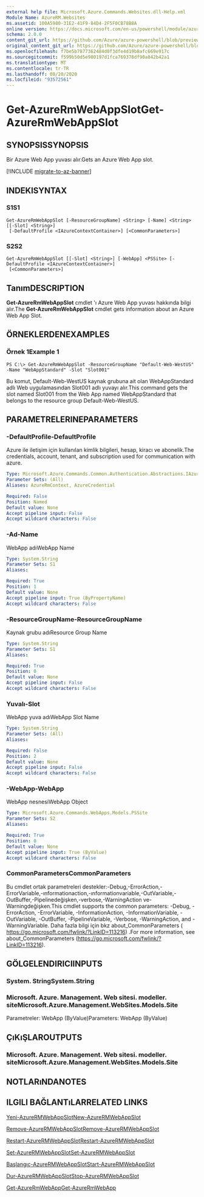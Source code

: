 ```yaml
---
external help file: Microsoft.Azure.Commands.Websites.dll-Help.xml
Module Name: AzureRM.Websites
ms.assetid: 100A5980-31E2-41F9-84D4-2F5F0CB78B8A
online version: https://docs.microsoft.com/en-us/powershell/module/azurerm.websites/get-azurermwebappslot
schema: 2.0.0
content_git_url: https://github.com/Azure/azure-powershell/blob/preview/src/ResourceManager/Websites/Commands.Websites/help/Get-AzureRmWebAppSlot.md
original_content_git_url: https://github.com/Azure/azure-powershell/blob/preview/src/ResourceManager/Websites/Commands.Websites/help/Get-AzureRmWebAppSlot.md
ms.openlocfilehash: f7be5b7877362484d0f3dfe4d19b8afc669e917c
ms.sourcegitcommit: f599b50d5e980197d1fca769378df90a842b42a1
ms.translationtype: MT
ms.contentlocale: tr-TR
ms.lasthandoff: 08/20/2020
ms.locfileid: "93572561"
---
```

# <span data-ttu-id="26671-101">Get-AzureRmWebAppSlot</span><span class="sxs-lookup"><span data-stu-id="26671-101">Get-AzureRmWebAppSlot</span></span>

## <span data-ttu-id="26671-102">SYNOPSIS</span><span class="sxs-lookup"><span data-stu-id="26671-102">SYNOPSIS</span></span>
<span data-ttu-id="26671-103">Bir Azure Web App yuvası alır.</span><span class="sxs-lookup"><span data-stu-id="26671-103">Gets an Azure Web App slot.</span></span>

[!INCLUDE [migrate-to-az-banner](../../includes/migrate-to-az-banner.md)]

## <span data-ttu-id="26671-104">INDEKI</span><span class="sxs-lookup"><span data-stu-id="26671-104">SYNTAX</span></span>

### <span data-ttu-id="26671-105">S1</span><span class="sxs-lookup"><span data-stu-id="26671-105">S1</span></span>
```
Get-AzureRmWebAppSlot [-ResourceGroupName] <String> [-Name] <String> [[-Slot] <String>]
 [-DefaultProfile <IAzureContextContainer>] [<CommonParameters>]
```

### <span data-ttu-id="26671-106">S2</span><span class="sxs-lookup"><span data-stu-id="26671-106">S2</span></span>
```
Get-AzureRmWebAppSlot [[-Slot] <String>] [-WebApp] <PSSite> [-DefaultProfile <IAzureContextContainer>]
 [<CommonParameters>]
```

## <span data-ttu-id="26671-107">Tanım</span><span class="sxs-lookup"><span data-stu-id="26671-107">DESCRIPTION</span></span>
<span data-ttu-id="26671-108">**Get-AzureRmWebAppSlot** cmdlet 'ı Azure Web App yuvası hakkında bilgi alır.</span><span class="sxs-lookup"><span data-stu-id="26671-108">The **Get-AzureRmWebAppSlot** cmdlet gets information about an Azure Web App Slot.</span></span>

## <span data-ttu-id="26671-109">ÖRNEKLERDEN</span><span class="sxs-lookup"><span data-stu-id="26671-109">EXAMPLES</span></span>

### <span data-ttu-id="26671-110">Örnek 1</span><span class="sxs-lookup"><span data-stu-id="26671-110">Example 1</span></span>
```
PS C:\> Get-AzureRmWebAppSlot -ResourceGroupName "Default-Web-WestUS" -Name "WebAppStandard" -Slot "Slot001"
```

<span data-ttu-id="26671-111">Bu komut, Default-Web-WestUS kaynak grubuna ait olan WebAppStandard adlı Web uygulamasından Slot001 adlı yuvayı alır.</span><span class="sxs-lookup"><span data-stu-id="26671-111">This command gets the slot named Slot001 from the Web App named WebAppStandard that belongs to the resource group Default-Web-WestUS.</span></span>

## <span data-ttu-id="26671-112">PARAMETRELERINE</span><span class="sxs-lookup"><span data-stu-id="26671-112">PARAMETERS</span></span>

### <span data-ttu-id="26671-113">-DefaultProfile</span><span class="sxs-lookup"><span data-stu-id="26671-113">-DefaultProfile</span></span>
<span data-ttu-id="26671-114">Azure ile iletişim için kullanılan kimlik bilgileri, hesap, kiracı ve abonelik.</span><span class="sxs-lookup"><span data-stu-id="26671-114">The credentials, account, tenant, and subscription used for communication with azure.</span></span>

```yaml
Type: Microsoft.Azure.Commands.Common.Authentication.Abstractions.IAzureContextContainer
Parameter Sets: (All)
Aliases: AzureRmContext, AzureCredential

Required: False
Position: Named
Default value: None
Accept pipeline input: False
Accept wildcard characters: False
```

### <span data-ttu-id="26671-115">-Ad</span><span class="sxs-lookup"><span data-stu-id="26671-115">-Name</span></span>
<span data-ttu-id="26671-116">WebApp adı</span><span class="sxs-lookup"><span data-stu-id="26671-116">WebApp Name</span></span>

```yaml
Type: System.String
Parameter Sets: S1
Aliases:

Required: True
Position: 1
Default value: None
Accept pipeline input: True (ByPropertyName)
Accept wildcard characters: False
```

### <span data-ttu-id="26671-117">-ResourceGroupName</span><span class="sxs-lookup"><span data-stu-id="26671-117">-ResourceGroupName</span></span>
<span data-ttu-id="26671-118">Kaynak grubu adı</span><span class="sxs-lookup"><span data-stu-id="26671-118">Resource Group Name</span></span>

```yaml
Type: System.String
Parameter Sets: S1
Aliases:

Required: True
Position: 0
Default value: None
Accept pipeline input: False
Accept wildcard characters: False
```

### <span data-ttu-id="26671-119">Yuvalı</span><span class="sxs-lookup"><span data-stu-id="26671-119">-Slot</span></span>
<span data-ttu-id="26671-120">WebApp yuva adı</span><span class="sxs-lookup"><span data-stu-id="26671-120">WebApp Slot Name</span></span>

```yaml
Type: System.String
Parameter Sets: (All)
Aliases:

Required: False
Position: 2
Default value: None
Accept pipeline input: False
Accept wildcard characters: False
```

### <span data-ttu-id="26671-121">-WebApp</span><span class="sxs-lookup"><span data-stu-id="26671-121">-WebApp</span></span>
<span data-ttu-id="26671-122">WebApp nesnesi</span><span class="sxs-lookup"><span data-stu-id="26671-122">WebApp Object</span></span>

```yaml
Type: Microsoft.Azure.Commands.WebApps.Models.PSSite
Parameter Sets: S2
Aliases:

Required: True
Position: 0
Default value: None
Accept pipeline input: True (ByValue)
Accept wildcard characters: False
```

### <span data-ttu-id="26671-123">CommonParameters</span><span class="sxs-lookup"><span data-stu-id="26671-123">CommonParameters</span></span>
<span data-ttu-id="26671-124">Bu cmdlet ortak parametreleri destekler:-Debug,-ErrorAction,-ErrorVariable,-ınformationaction,-ınformationvariable,-OutVariable,-OutBuffer,-Pipelinedeğişken,-verbose,-WarningAction ve-Warningdeğişken.</span><span class="sxs-lookup"><span data-stu-id="26671-124">This cmdlet supports the common parameters: -Debug, -ErrorAction, -ErrorVariable, -InformationAction, -InformationVariable, -OutVariable, -OutBuffer, -PipelineVariable, -Verbose, -WarningAction, and -WarningVariable.</span></span> <span data-ttu-id="26671-125">Daha fazla bilgi için bkz about_CommonParameters ( https://go.microsoft.com/fwlink/?LinkID=113216) .</span><span class="sxs-lookup"><span data-stu-id="26671-125">For more information, see about_CommonParameters (https://go.microsoft.com/fwlink/?LinkID=113216).</span></span>

## <span data-ttu-id="26671-126">GÖLGELENDIRICI</span><span class="sxs-lookup"><span data-stu-id="26671-126">INPUTS</span></span>

### <span data-ttu-id="26671-127">System. String</span><span class="sxs-lookup"><span data-stu-id="26671-127">System.String</span></span>

### <span data-ttu-id="26671-128">Microsoft. Azure. Management. Web sitesi. modeller. site</span><span class="sxs-lookup"><span data-stu-id="26671-128">Microsoft.Azure.Management.WebSites.Models.Site</span></span>
<span data-ttu-id="26671-129">Parametreler: WebApp (ByValue)</span><span class="sxs-lookup"><span data-stu-id="26671-129">Parameters: WebApp (ByValue)</span></span>

## <span data-ttu-id="26671-130">ÇıKıŞLAR</span><span class="sxs-lookup"><span data-stu-id="26671-130">OUTPUTS</span></span>

### <span data-ttu-id="26671-131">Microsoft. Azure. Management. Web sitesi. modeller. site</span><span class="sxs-lookup"><span data-stu-id="26671-131">Microsoft.Azure.Management.WebSites.Models.Site</span></span>

## <span data-ttu-id="26671-132">NOTLARıNDA</span><span class="sxs-lookup"><span data-stu-id="26671-132">NOTES</span></span>

## <span data-ttu-id="26671-133">ILGILI BAĞLANTıLAR</span><span class="sxs-lookup"><span data-stu-id="26671-133">RELATED LINKS</span></span>

[<span data-ttu-id="26671-134">Yeni-AzureRMWebAppSlot</span><span class="sxs-lookup"><span data-stu-id="26671-134">New-AzureRMWebAppSlot</span></span>](./New-AzureRMWebAppSlot.md)

[<span data-ttu-id="26671-135">Remove-AzureRMWebAppSlot</span><span class="sxs-lookup"><span data-stu-id="26671-135">Remove-AzureRMWebAppSlot</span></span>](./Remove-AzureRMWebAppSlot.md)

[<span data-ttu-id="26671-136">Restart-AzureRMWebAppSlot</span><span class="sxs-lookup"><span data-stu-id="26671-136">Restart-AzureRMWebAppSlot</span></span>](./Restart-AzureRMWebAppSlot.md)

[<span data-ttu-id="26671-137">Set-AzureRMWebAppSlot</span><span class="sxs-lookup"><span data-stu-id="26671-137">Set-AzureRMWebAppSlot</span></span>](./Set-AzureRMWebAppSlot.md)

[<span data-ttu-id="26671-138">Başlangıç-AzureRMWebAppSlot</span><span class="sxs-lookup"><span data-stu-id="26671-138">Start-AzureRMWebAppSlot</span></span>](./Start-AzureRMWebAppSlot.md)

[<span data-ttu-id="26671-139">Dur-AzureRMWebAppSlot</span><span class="sxs-lookup"><span data-stu-id="26671-139">Stop-AzureRMWebAppSlot</span></span>](./Stop-AzureRMWebAppSlot.md)

[<span data-ttu-id="26671-140">Get-AzureRmWebApp</span><span class="sxs-lookup"><span data-stu-id="26671-140">Get-AzureRmWebApp</span></span>](./Get-AzureRmWebApp.md)
